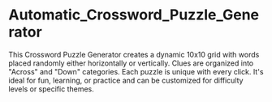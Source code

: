 # Automatic_Crossword_Puzzle_Generator
This Crossword Puzzle Generator creates a dynamic 10x10 grid with words placed randomly either horizontally or vertically. Clues are organized into "Across" and "Down" categories. Each puzzle is unique with every click. It's ideal for fun, learning, or practice and can be customized for difficulty levels or specific themes.
